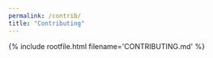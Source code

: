 ```yaml
---
permalink: /contrib/
title: "Contributing"
---
```


{% include rootfile.html filename='CONTRIBUTING.md' %}
